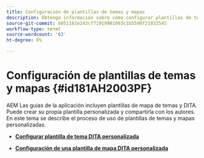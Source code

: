 ```yaml
---
title: Configuración de plantillas de temas y mapas
description: Obtenga información sobre cómo configurar plantillas de temas y asignaciones
source-git-commit: 6051181e243cf71919901093c1b5590f21832545
workflow-type: tm+mt
source-wordcount: '63'
ht-degree: 0%

---
```



# Configuración de plantillas de temas y mapas {#id181AH2003PF}

AEM Las guías de la aplicación incluyen plantillas de mapa de temas y DITA. Puede crear su propia plantilla personalizada y compartirla con los autores. En este tema se describe el proceso de uso de plantillas de temas y mapas personalizadas.

- **[Configurar plantilla de tema DITA personalizada](conf-template-tags-custom-dita-topic-template.md)**

- **[Configuración de una plantilla de mapa DITA personalizada](conf-template-tags-custom-dita-map-templates.md)**


